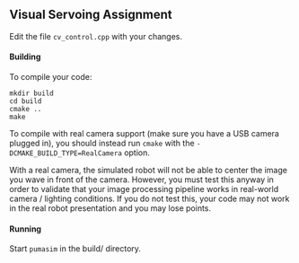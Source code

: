 ## Visual Servoing Assignment

Edit the file `cv_control.cpp` with your changes.


#### Building
To compile your code:
```
mkdir build
cd build
cmake ..
make
```

To compile with real camera support (make sure you have a USB camera plugged in), you should instead run `cmake` with the `-DCMAKE_BUILD_TYPE=RealCamera` option.

With a real camera, the simulated robot will not be able to center the image you wave in front of the camera. However, you must test this anyway in order to validate that your image processing pipeline works in real-world camera / lighting conditions. If you do not test this, your code may not work in the real robot presentation and you may lose points.

#### Running
Start `pumasim` in the build/ directory.
